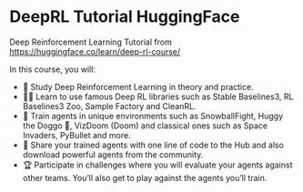 # DeepRL Tutorial HuggingFace

Deep Reinforcement Learning Tutorial from https://huggingface.co/learn/deep-rl-course/

In this course, you will:

* 📖 Study Deep Reinforcement Learning in theory and practice.
* 🧑‍💻 Learn to use famous Deep RL libraries such as Stable Baselines3, RL Baselines3 Zoo, Sample Factory and CleanRL.
* 🤖 Train agents in unique environments such as SnowballFight, Huggy the Doggo 🐶, VizDoom (Doom) and classical ones such as Space Invaders, PyBullet and more.
* 💾 Share your trained agents with one line of code to the Hub and also download powerful agents from the community.
* 🏆 Participate in challenges where you will evaluate your agents against other teams. You’ll also get to play against the agents you’ll train.
